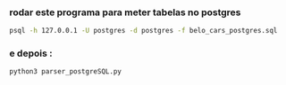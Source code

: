 ### rodar este programa para meter tabelas no postgres
```bash
psql -h 127.0.0.1 -U postgres -d postgres -f belo_cars_postgres.sql 
```

### e depois :
```bash
python3 parser_postgreSQL.py 
```